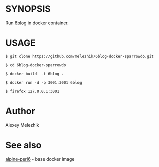 # SYNOPSIS

Run [6blog](https://github.com/szabgab/6blog) in docker container.

# USAGE

    $ git clone https://github.com/melezhik/6blog-docker-sparrowdo.git

    $ cd 6blog-docker-sparrowdo

    $ docker build  -t 6blog .

    $ docker run -d -p 3001:3001 6blog

    $ firefox 127.0.0.1:3001


# Author

Alexey Melezhik

# See also

[alpine-perl6](https://github.com/JJ/alpine-perl6) - base docker image 
